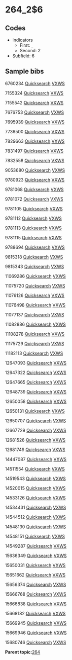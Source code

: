 # 264\_2$6

## Codes

-   Indicators
    -   First: \_
    -   Second: 2
-   Subfield: 6

## Sample bibs

6760234 [Quicksearch](https://search.library.yale.edu/catalog/6760234) [VXWS](http://prodorbis.library.yale.edu:7014/vxws/GetHoldingsService?bibId=6760234)

7155324 [Quicksearch](https://search.library.yale.edu/catalog/7155324) [VXWS](http://prodorbis.library.yale.edu:7014/vxws/GetHoldingsService?bibId=7155324)

7155542 [Quicksearch](https://search.library.yale.edu/catalog/7155542) [VXWS](http://prodorbis.library.yale.edu:7014/vxws/GetHoldingsService?bibId=7155542)

7676753 [Quicksearch](https://search.library.yale.edu/catalog/7676753) [VXWS](http://prodorbis.library.yale.edu:7014/vxws/GetHoldingsService?bibId=7676753)

7695939 [Quicksearch](https://search.library.yale.edu/catalog/7695939) [VXWS](http://prodorbis.library.yale.edu:7014/vxws/GetHoldingsService?bibId=7695939)

7736500 [Quicksearch](https://search.library.yale.edu/catalog/7736500) [VXWS](http://prodorbis.library.yale.edu:7014/vxws/GetHoldingsService?bibId=7736500)

7829663 [Quicksearch](https://search.library.yale.edu/catalog/7829663) [VXWS](http://prodorbis.library.yale.edu:7014/vxws/GetHoldingsService?bibId=7829663)

7831497 [Quicksearch](https://search.library.yale.edu/catalog/7831497) [VXWS](http://prodorbis.library.yale.edu:7014/vxws/GetHoldingsService?bibId=7831497)

7832558 [Quicksearch](https://search.library.yale.edu/catalog/7832558) [VXWS](http://prodorbis.library.yale.edu:7014/vxws/GetHoldingsService?bibId=7832558)

9053680 [Quicksearch](https://search.library.yale.edu/catalog/9053680) [VXWS](http://prodorbis.library.yale.edu:7014/vxws/GetHoldingsService?bibId=9053680)

9780923 [Quicksearch](https://search.library.yale.edu/catalog/9780923) [VXWS](http://prodorbis.library.yale.edu:7014/vxws/GetHoldingsService?bibId=9780923)

9781068 [Quicksearch](https://search.library.yale.edu/catalog/9781068) [VXWS](http://prodorbis.library.yale.edu:7014/vxws/GetHoldingsService?bibId=9781068)

9781072 [Quicksearch](https://search.library.yale.edu/catalog/9781072) [VXWS](http://prodorbis.library.yale.edu:7014/vxws/GetHoldingsService?bibId=9781072)

9781105 [Quicksearch](https://search.library.yale.edu/catalog/9781105) [VXWS](http://prodorbis.library.yale.edu:7014/vxws/GetHoldingsService?bibId=9781105)

9781112 [Quicksearch](https://search.library.yale.edu/catalog/9781112) [VXWS](http://prodorbis.library.yale.edu:7014/vxws/GetHoldingsService?bibId=9781112)

9781113 [Quicksearch](https://search.library.yale.edu/catalog/9781113) [VXWS](http://prodorbis.library.yale.edu:7014/vxws/GetHoldingsService?bibId=9781113)

9781115 [Quicksearch](https://search.library.yale.edu/catalog/9781115) [VXWS](http://prodorbis.library.yale.edu:7014/vxws/GetHoldingsService?bibId=9781115)

9788694 [Quicksearch](https://search.library.yale.edu/catalog/9788694) [VXWS](http://prodorbis.library.yale.edu:7014/vxws/GetHoldingsService?bibId=9788694)

9815318 [Quicksearch](https://search.library.yale.edu/catalog/9815318) [VXWS](http://prodorbis.library.yale.edu:7014/vxws/GetHoldingsService?bibId=9815318)

9815343 [Quicksearch](https://search.library.yale.edu/catalog/9815343) [VXWS](http://prodorbis.library.yale.edu:7014/vxws/GetHoldingsService?bibId=9815343)

11069286 [Quicksearch](https://search.library.yale.edu/catalog/11069286) [VXWS](http://prodorbis.library.yale.edu:7014/vxws/GetHoldingsService?bibId=11069286)

11075720 [Quicksearch](https://search.library.yale.edu/catalog/11075720) [VXWS](http://prodorbis.library.yale.edu:7014/vxws/GetHoldingsService?bibId=11075720)

11076126 [Quicksearch](https://search.library.yale.edu/catalog/11076126) [VXWS](http://prodorbis.library.yale.edu:7014/vxws/GetHoldingsService?bibId=11076126)

11076498 [Quicksearch](https://search.library.yale.edu/catalog/11076498) [VXWS](http://prodorbis.library.yale.edu:7014/vxws/GetHoldingsService?bibId=11076498)

11077137 [Quicksearch](https://search.library.yale.edu/catalog/11077137) [VXWS](http://prodorbis.library.yale.edu:7014/vxws/GetHoldingsService?bibId=11077137)

11082886 [Quicksearch](https://search.library.yale.edu/catalog/11082886) [VXWS](http://prodorbis.library.yale.edu:7014/vxws/GetHoldingsService?bibId=11082886)

11108278 [Quicksearch](https://search.library.yale.edu/catalog/11108278) [VXWS](http://prodorbis.library.yale.edu:7014/vxws/GetHoldingsService?bibId=11108278)

11175729 [Quicksearch](https://search.library.yale.edu/catalog/11175729) [VXWS](http://prodorbis.library.yale.edu:7014/vxws/GetHoldingsService?bibId=11175729)

11182113 [Quicksearch](https://search.library.yale.edu/catalog/11182113) [VXWS](http://prodorbis.library.yale.edu:7014/vxws/GetHoldingsService?bibId=11182113)

12647093 [Quicksearch](https://search.library.yale.edu/catalog/12647093) [VXWS](http://prodorbis.library.yale.edu:7014/vxws/GetHoldingsService?bibId=12647093)

12647322 [Quicksearch](https://search.library.yale.edu/catalog/12647322) [VXWS](http://prodorbis.library.yale.edu:7014/vxws/GetHoldingsService?bibId=12647322)

12647665 [Quicksearch](https://search.library.yale.edu/catalog/12647665) [VXWS](http://prodorbis.library.yale.edu:7014/vxws/GetHoldingsService?bibId=12647665)

12648739 [Quicksearch](https://search.library.yale.edu/catalog/12648739) [VXWS](http://prodorbis.library.yale.edu:7014/vxws/GetHoldingsService?bibId=12648739)

12650058 [Quicksearch](https://search.library.yale.edu/catalog/12650058) [VXWS](http://prodorbis.library.yale.edu:7014/vxws/GetHoldingsService?bibId=12650058)

12650131 [Quicksearch](https://search.library.yale.edu/catalog/12650131) [VXWS](http://prodorbis.library.yale.edu:7014/vxws/GetHoldingsService?bibId=12650131)

12650707 [Quicksearch](https://search.library.yale.edu/catalog/12650707) [VXWS](http://prodorbis.library.yale.edu:7014/vxws/GetHoldingsService?bibId=12650707)

12667729 [Quicksearch](https://search.library.yale.edu/catalog/12667729) [VXWS](http://prodorbis.library.yale.edu:7014/vxws/GetHoldingsService?bibId=12667729)

12681526 [Quicksearch](https://search.library.yale.edu/catalog/12681526) [VXWS](http://prodorbis.library.yale.edu:7014/vxws/GetHoldingsService?bibId=12681526)

12681749 [Quicksearch](https://search.library.yale.edu/catalog/12681749) [VXWS](http://prodorbis.library.yale.edu:7014/vxws/GetHoldingsService?bibId=12681749)

14447087 [Quicksearch](https://search.library.yale.edu/catalog/14447087) [VXWS](http://prodorbis.library.yale.edu:7014/vxws/GetHoldingsService?bibId=14447087)

14511554 [Quicksearch](https://search.library.yale.edu/catalog/14511554) [VXWS](http://prodorbis.library.yale.edu:7014/vxws/GetHoldingsService?bibId=14511554)

14519543 [Quicksearch](https://search.library.yale.edu/catalog/14519543) [VXWS](http://prodorbis.library.yale.edu:7014/vxws/GetHoldingsService?bibId=14519543)

14520015 [Quicksearch](https://search.library.yale.edu/catalog/14520015) [VXWS](http://prodorbis.library.yale.edu:7014/vxws/GetHoldingsService?bibId=14520015)

14533126 [Quicksearch](https://search.library.yale.edu/catalog/14533126) [VXWS](http://prodorbis.library.yale.edu:7014/vxws/GetHoldingsService?bibId=14533126)

14534431 [Quicksearch](https://search.library.yale.edu/catalog/14534431) [VXWS](http://prodorbis.library.yale.edu:7014/vxws/GetHoldingsService?bibId=14534431)

14544512 [Quicksearch](https://search.library.yale.edu/catalog/14544512) [VXWS](http://prodorbis.library.yale.edu:7014/vxws/GetHoldingsService?bibId=14544512)

14548130 [Quicksearch](https://search.library.yale.edu/catalog/14548130) [VXWS](http://prodorbis.library.yale.edu:7014/vxws/GetHoldingsService?bibId=14548130)

14548151 [Quicksearch](https://search.library.yale.edu/catalog/14548151) [VXWS](http://prodorbis.library.yale.edu:7014/vxws/GetHoldingsService?bibId=14548151)

14549287 [Quicksearch](https://search.library.yale.edu/catalog/14549287) [VXWS](http://prodorbis.library.yale.edu:7014/vxws/GetHoldingsService?bibId=14549287)

15636349 [Quicksearch](https://search.library.yale.edu/catalog/15636349) [VXWS](http://prodorbis.library.yale.edu:7014/vxws/GetHoldingsService?bibId=15636349)

15650031 [Quicksearch](https://search.library.yale.edu/catalog/15650031) [VXWS](http://prodorbis.library.yale.edu:7014/vxws/GetHoldingsService?bibId=15650031)

15651662 [Quicksearch](https://search.library.yale.edu/catalog/15651662) [VXWS](http://prodorbis.library.yale.edu:7014/vxws/GetHoldingsService?bibId=15651662)

15656374 [Quicksearch](https://search.library.yale.edu/catalog/15656374) [VXWS](http://prodorbis.library.yale.edu:7014/vxws/GetHoldingsService?bibId=15656374)

15666768 [Quicksearch](https://search.library.yale.edu/catalog/15666768) [VXWS](http://prodorbis.library.yale.edu:7014/vxws/GetHoldingsService?bibId=15666768)

15666838 [Quicksearch](https://search.library.yale.edu/catalog/15666838) [VXWS](http://prodorbis.library.yale.edu:7014/vxws/GetHoldingsService?bibId=15666838)

15668182 [Quicksearch](https://search.library.yale.edu/catalog/15668182) [VXWS](http://prodorbis.library.yale.edu:7014/vxws/GetHoldingsService?bibId=15668182)

15669945 [Quicksearch](https://search.library.yale.edu/catalog/15669945) [VXWS](http://prodorbis.library.yale.edu:7014/vxws/GetHoldingsService?bibId=15669945)

15669946 [Quicksearch](https://search.library.yale.edu/catalog/15669946) [VXWS](http://prodorbis.library.yale.edu:7014/vxws/GetHoldingsService?bibId=15669946)

15680746 [Quicksearch](https://search.library.yale.edu/catalog/15680746) [VXWS](http://prodorbis.library.yale.edu:7014/vxws/GetHoldingsService?bibId=15680746)

**Parent topic:**[264](../../tags/264/264.md)


